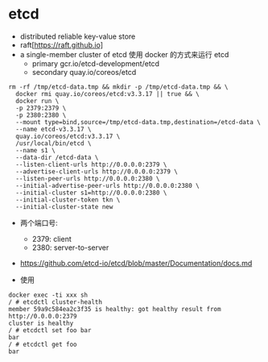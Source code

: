 # etcd

- distributed reliable key-value store
- raft[https://raft.github.io]
- a single-member cluster of etcd
    使用 docker 的方式来运行 etcd 
    - primary gcr.io/etcd-development/etcd
    - secondary quay.io/coreos/etcd
```
rm -rf /tmp/etcd-data.tmp && mkdir -p /tmp/etcd-data.tmp && \
  docker rmi quay.io/coreos/etcd:v3.3.17 || true && \
  docker run \
  -p 2379:2379 \
  -p 2380:2380 \
  --mount type=bind,source=/tmp/etcd-data.tmp,destination=/etcd-data \
  --name etcd-v3.3.17 \
  quay.io/coreos/etcd:v3.3.17 \
  /usr/local/bin/etcd \
  --name s1 \
  --data-dir /etcd-data \
  --listen-client-urls http://0.0.0.0:2379 \
  --advertise-client-urls http://0.0.0.0:2379 \
  --listen-peer-urls http://0.0.0.0:2380 \
  --initial-advertise-peer-urls http://0.0.0.0:2380 \
  --initial-cluster s1=http://0.0.0.0:2380 \
  --initial-cluster-token tkn \
  --initial-cluster-state new
```
- 两个端口号: 
    - 2379: client 
    - 2380: server-to-server

- https://github.com/etcd-io/etcd/blob/master/Documentation/docs.md
- 使用
```
docker exec -ti xxx sh
/ # etcdctl cluster-health
member 59a9c584ea2c3f35 is healthy: got healthy result from http://0.0.0.0:2379
cluster is healthy
/ # etcdctl set foo bar
bar
/ # etcdctl get foo
bar

```